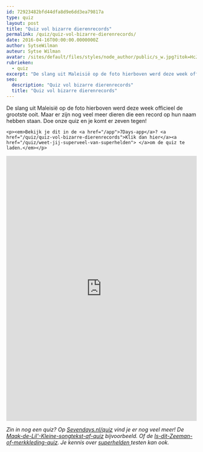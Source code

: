```yaml
---
id: 72923482bfd44dfa8d9e6dd3ea79817a
type: quiz
layout: post
title: "Quiz vol bizarre dierenrecords"
permalink: /quiz/quiz-vol-bizarre-dierenrecords/
date: 2016-04-16T00:00:00.0000000Z
author: SytseWilman
auteur: Sytse Wilman
avatar: /sites/default/files/styles/node_author/public/s_w.jpg?itok=HcJ5dcGp
rubrieken:
  - quiz
excerpt: "De slang uit Maleisië op de foto hierboven werd deze week officieel de grootste ooit. Maar er zijn nog veel meer dieren die een record op hun naam hebben staan. Doe onze quiz en je komt er zeven tegen!  "
seo:
  description: "Quiz vol bizarre dierenrecords"
  title: "Quiz vol bizarre dierenrecords"
---
```

De slang uit Maleisië op de foto hierboven werd deze week officieel de grootste ooit. Maar er zijn nog veel meer dieren die een record op hun naam hebben staan. Doe onze quiz en je komt er zeven tegen!  

    <p><em>Bekijk je dit in de <a href="/app">7Days-app</a>? <a href="/quiz/quiz-vol-bizarre-dierenrecords">Klik dan hier</a><a href="/quiz/weet-jij-superveel-van-superhelden"> </a>om de quiz te laden.</em></p>
<iframe border="none" frameborder="0" height="700px" id="quizWidget-204666" src="https://www.boombox.com/widget/quiz/fi9xdWl6emVzLzIwNDY2Ng" width="100%"></iframe><p><em>Zin in nog een quiz? Op <a href="/quiz">Sevendays.nl/quiz</a> vind je er nog veel meer! De <a href="/quiz/de-grote-maak-de-songtekst-van-lil-kleine-af-quiz">Maak-de-Lil'-Kleine-songtekst-af-quiz</a> bijvoorbeeld. Of de <a href="/quiz/quiz-dit-zeeman-merkkleding">Is-dit-Zeeman-of-merkkleding-quiz</a>. Je kennis over <a href="/quiz/quiz-weet-jij-superveel-van-superhelden">superhelden </a>testen kan ook.</em></p>  

